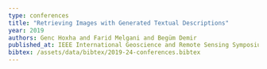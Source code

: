 ```yaml
---
type: conferences
title: "Retrieving Images with Generated Textual Descriptions"
year: 2019
authors: Genc Hoxha and Farid Melgani and Begüm Demir
published_at: IEEE International Geoscience and Remote Sensing Symposium, 5812-5815, 2019
bibtex: /assets/data/bibtex/2019-24-conferences.bibtex 
---
```

